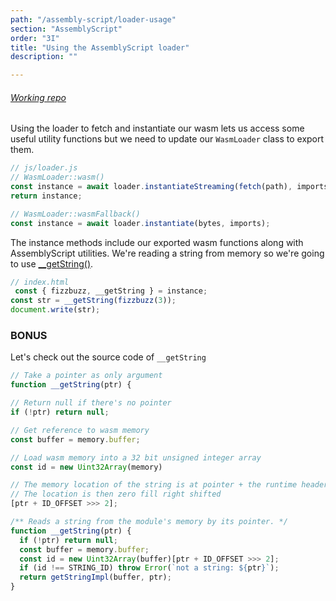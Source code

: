```yaml
---
path: "/assembly-script/loader-usage"
section: "AssemblyScript"
order: "3I"
title: "Using the AssemblyScript loader"
description: ""

---
```

###### [Working repo](https://github.com/young/intro-to-web-assembly/tree/main/lessons/assembly-script/exercises/5/iwasm)

Using the loader to fetch and instantiate our wasm lets us access some useful utility functions but we need to update our `WasmLoader` class to export them.

```js
// js/loader.js
// WasmLoader::wasm()
const instance = await loader.instantiateStreaming(fetch(path), imports);
return instance;
```

```js
// WasmLoader::wasmFallback()
const instance = await loader.instantiate(bytes, imports);
```

The instance methods include our exported wasm functions along with AssemblyScript utilities. We're reading a string from memory so we're going to use [__getString()](https://www.assemblyscript.org/loader.html#module-instance-utility).

```js
// index.html
 const { fizzbuzz, __getString } = instance;
const str = __getString(fizzbuzz(3));
document.write(str);
```

### BONUS

Let's check out the source code of `__getString`

```js
// Take a pointer as only argument
function __getString(ptr) {
```
```js
// Return null if there's no pointer
if (!ptr) return null;
```
```js
// Get reference to wasm memory
const buffer = memory.buffer;
```
```js
// Load wasm memory into a 32 bit unsigned integer array
const id = new Uint32Array(memory)
```
```js
// The memory location of the string is at pointer + the runtime header offset
// The location is then zero fill right shifted
[ptr + ID_OFFSET >>> 2];
```

```js
/** Reads a string from the module's memory by its pointer. */
function __getString(ptr) {
  if (!ptr) return null;
  const buffer = memory.buffer;
  const id = new Uint32Array(buffer)[ptr + ID_OFFSET >>> 2];
  if (id !== STRING_ID) throw Error(`not a string: ${ptr}`);
  return getStringImpl(buffer, ptr);
}
```
